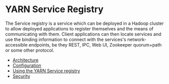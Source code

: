 <!---
   Licensed to the Apache Software Foundation (ASF) under one or more
   contributor license agreements.  See the NOTICE file distributed with
   this work for additional information regarding copyright ownership.
   The ASF licenses this file to You under the Apache License, Version 2.0
   (the "License"); you may not use this file except in compliance with
   the License.  You may obtain a copy of the License at

       http://www.apache.org/licenses/LICENSE-2.0

   Unless required by applicable law or agreed to in writing, software
   distributed under the License is distributed on an "AS IS" BASIS,
   WITHOUT WARRANTIES OR CONDITIONS OF ANY KIND, either express or implied.
   See the License for the specific language governing permissions and
   limitations under the License.
-->

# YARN Service Registry

The Service registry is a service which can be deployed in a Hadoop cluster
to allow deployed applications to register themselves and the means of
communicating with them. Client applications can then locate services
and use the binding information to connect with the services's network-accessible
endpoints, be they REST, IPC, Web UI, Zookeeper quorum+path or some other protocol.

* [Architecture](yarn-registry.html)
* [Configuration](registry-configuration.html)
* [Using the YARN Service registry](using-the-yarn-service-registry.html)
* [Security](registry-security.html)
